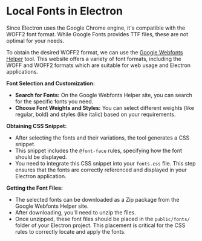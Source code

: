 # Local Fonts in Electron

Since Electron uses the Google Chrome engine, it's compatible with the WOFF2 font format. While Google Fonts provides TTF files, these are not optimal for your needs.

To obtain the desired WOFF2 format, we can use the [Google Webfonts Helper](https://gwfh.mranftl.com/fonts) tool. This website offers a variety of font formats, including the WOFF and WOFF2 formats which are suitable for web usage and Electron applications.

**Font Selection and Customization:**

- **Search for Fonts:** On the Google Webfonts Helper site, you can search for the specific fonts you need.
- **Choose Font Weights and Styles:** You can select different weights (like regular, bold) and styles (like italic) based on your requirements.

**Obtaining CSS Snippet:**

- After selecting the fonts and their variations, the tool generates a CSS snippet.
- This snippet includes the `@font-face` rules, specifying how the font should be displayed.
- You need to integrate this CSS snippet into your `fonts.css` file. This step ensures that the fonts are correctly referenced and displayed in your Electron application.

**Getting the Font Files:**

- The selected fonts can be downloaded as a Zip package from the Google Webfonts Helper site.
- After downloading, you'll need to unzip the files.
- Once unzipped, these font files should be placed in the `public/fonts/` folder of your Electron project. This placement is critical for the CSS rules to correctly locate and apply the fonts.
